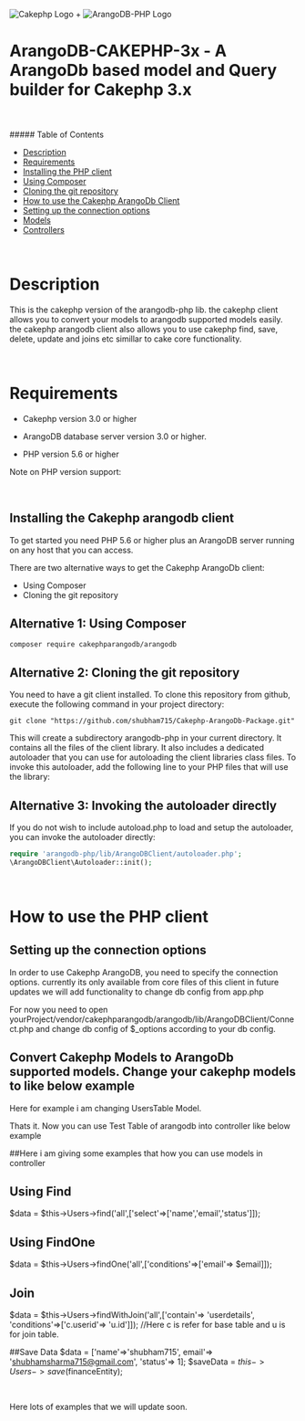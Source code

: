 ![Cakephp Logo](https://cakephp.org/img/trademarks/logo-2.jpg)
+
![ArangoDB-PHP Logo](http://www.arangodb.com/wp-content/uploads/2013/03/logo_arangodbphp_trans.png)

# ArangoDB-CAKEPHP-3x - A ArangoDb based model and Query builder for Cakephp 3.x

<br>
<br>
##### Table of Contents

- [Description](#description)
- [Requirements](#requirements)
- [Installing the PHP client](#installing)
 - [Using Composer](#using_composer)
 - [Cloning the git repository](#cloning_git)
- [How to use the Cakephp ArangoDb Client](#howto_use)
 - [Setting up the connection options](#setting_up_connection_options)
 - [Models](#cakephp_arangodb_models)
 - [Controllers](#cakephp_arangodb_controllers)

<br>

<a name="description"></a>
# Description

This is the cakephp version of the arangodb-php lib. the cakephp client allows you to convert your models to arangodb supported models easily. the cakephp arangodb client also allows you to use cakephp find, save, delete, update and joins etc simillar to cake core functionality.

<br>

<a name="requirements"></a>
# Requirements

* Cakephp version 3.0 or higher 

* ArangoDB database server version 3.0 or higher. 

* PHP version 5.6 or higher

Note on PHP version support: 

<br>



<a name="installing"></a>
## Installing the Cakephp arangodb client

To get started you need PHP 5.6 or higher plus an ArangoDB server running on any host that you can access.

There are two alternative ways to get the Cakephp ArangoDb client:

 * Using Composer
 * Cloning the git repository

<a name="using_composer"></a>
## Alternative 1: Using Composer

```
composer require cakephparangodb/arangodb
```

<a name="cloning_git"></a>
## Alternative 2: Cloning the git repository

You need to have a git client installed. To clone this repository from github, execute the following command in your project directory:

    git clone "https://github.com/shubham715/Cakephp-ArangoDb-Package.git"


This will create a subdirectory arangodb-php in your current directory. It contains all the files of the client library. It also includes a dedicated autoloader that you can use for autoloading the client libraries class files.
To invoke this autoloader, add the following line to your PHP files that will use the library:


<a name="invoke_autoloader_directly"></a>
## Alternative 3: Invoking the autoloader directly

If you do not wish to include autoload.php to load and setup the autoloader, you can invoke the autoloader directly:

```php
require 'arangodb-php/lib/ArangoDBClient/autoloader.php';
\ArangoDBClient\Autoloader::init();
```

<br>

<a name="howto_use"></a>
# How to use the PHP client

<a name="setting_up_connection_options"></a>
## Setting up the connection options

In order to use Cakephp ArangoDB, you need to specify the connection options. currently its only available from core files of this client in future updates we will add functionality to change db config from app.php

For now you need to open yourProject/vendor/cakephparangodb/arangodb/lib/ArangoDBClient/Connect.php and change db config of $_options according to your db config.



<a name="cakephp_arangodb_models"></a>
## Convert Cakephp Models to ArangoDb supported models. Change your cakephp models to like below example

Here for example i am changing UsersTable Model.


<?php
namespace App\Model\Table;

use ArangoDBClient\Connect;

class UsersTable extends \ArangoDBClient\Eloquent\Model
{

}
?>

Thats it. Now you can use Test Table of arangodb into controller like below example

<a name="cakephp_arangodb_controllers">
##Here i am giving some examples that how you can use models in controller

## Using Find
$data = $this->Users->find('all',['select'=>['name','email','status']]);
## Using FindOne
$data = $this->Users->findOne('all',['conditions'=>['email'=> $email]]);
## Join
$data = $this->Users->findWithJoin('all',['contain'=> 'userdetails', 'conditions'=>['c.userid'=> 'u.id']]);
//Here c is refer for base table and u is for join table.

##Save Data
$data = ['name'=>'shubham715', email'=> 'shubhamsharma715@gmail.com', 'status'=> 1];
$saveData = $this->Users->save($financeEntity);

<br>

Here lots of examples that we will update soon.

